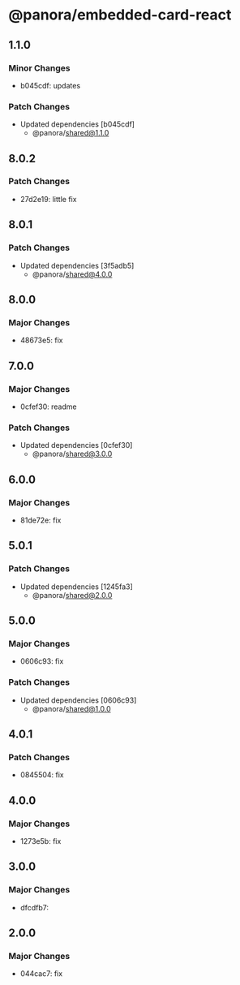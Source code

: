# @panora/embedded-card-react

## 1.1.0

### Minor Changes

- b045cdf: updates

### Patch Changes

- Updated dependencies [b045cdf]
  - @panora/shared@1.1.0

## 8.0.2

### Patch Changes

- 27d2e19: little fix

## 8.0.1

### Patch Changes

- Updated dependencies [3f5adb5]
  - @panora/shared@4.0.0

## 8.0.0

### Major Changes

- 48673e5: fix

## 7.0.0

### Major Changes

- 0cfef30: readme

### Patch Changes

- Updated dependencies [0cfef30]
  - @panora/shared@3.0.0

## 6.0.0

### Major Changes

- 81de72e: fix

## 5.0.1

### Patch Changes

- Updated dependencies [1245fa3]
  - @panora/shared@2.0.0

## 5.0.0

### Major Changes

- 0606c93: fix

### Patch Changes

- Updated dependencies [0606c93]
  - @panora/shared@1.0.0

## 4.0.1

### Patch Changes

- 0845504: fix

## 4.0.0

### Major Changes

- 1273e5b: fix

## 3.0.0

### Major Changes

- dfcdfb7:

## 2.0.0

### Major Changes

- 044cac7: fix

